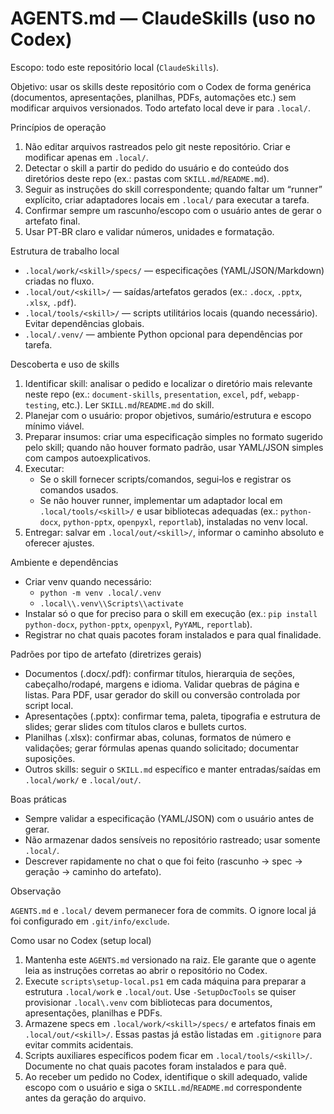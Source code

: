 # AGENTS.md — ClaudeSkills (uso no Codex)

Escopo: todo este repositório local (`ClaudeSkills`).

Objetivo: usar os skills deste repositório com o Codex de forma genérica (documentos, apresentações, planilhas, PDFs, automações etc.) sem modificar arquivos versionados. Todo artefato local deve ir para `.local/`.

Princípios de operação

1) Não editar arquivos rastreados pelo git neste repositório. Criar e modificar apenas em `.local/`.
2) Detectar o skill a partir do pedido do usuário e do conteúdo dos diretórios deste repo (ex.: pastas com `SKILL.md`/`README.md`).
3) Seguir as instruções do skill correspondente; quando faltar um “runner” explícito, criar adaptadores locais em `.local/` para executar a tarefa.
4) Confirmar sempre um rascunho/escopo com o usuário antes de gerar o artefato final.
5) Usar PT‑BR claro e validar números, unidades e formatação.

Estrutura de trabalho local

- `.local/work/<skill>/specs/` — especificações (YAML/JSON/Markdown) criadas no fluxo.
- `.local/out/<skill>/` — saídas/artefatos gerados (ex.: `.docx`, `.pptx`, `.xlsx`, `.pdf`).
- `.local/tools/<skill>/` — scripts utilitários locais (quando necessário). Evitar dependências globais.
- `.local/.venv/` — ambiente Python opcional para dependências por tarefa.

Descoberta e uso de skills

1) Identificar skill: analisar o pedido e localizar o diretório mais relevante neste repo (ex.: `document-skills`, `presentation`, `excel`, `pdf`, `webapp-testing`, etc.). Ler `SKILL.md`/`README.md` do skill.
2) Planejar com o usuário: propor objetivos, sumário/estrutura e escopo mínimo viável.
3) Preparar insumos: criar uma especificação simples no formato sugerido pelo skill; quando não houver formato padrão, usar YAML/JSON simples com campos autoexplicativos.
4) Executar:
   - Se o skill fornecer scripts/comandos, segui‑los e registrar os comandos usados.
   - Se não houver runner, implementar um adaptador local em `.local/tools/<skill>/` e usar bibliotecas adequadas (ex.: `python-docx`, `python-pptx`, `openpyxl`, `reportlab`), instaladas no venv local.
5) Entregar: salvar em `.local/out/<skill>/`, informar o caminho absoluto e oferecer ajustes.

Ambiente e dependências

- Criar venv quando necessário:
  - `python -m venv .local/.venv`
  - `.local\\.venv\\Scripts\\activate`
- Instalar só o que for preciso para o skill em execução (ex.: `pip install python-docx`, `python-pptx`, `openpyxl`, `PyYAML`, `reportlab`).
- Registrar no chat quais pacotes foram instalados e para qual finalidade.

Padrões por tipo de artefato (diretrizes gerais)

- Documentos (.docx/.pdf): confirmar títulos, hierarquia de seções, cabeçalho/rodapé, margens e idioma. Validar quebras de página e listas. Para PDF, usar gerador do skill ou conversão controlada por script local.
- Apresentações (.pptx): confirmar tema, paleta, tipografia e estrutura de slides; gerar slides com títulos claros e bullets curtos.
- Planilhas (.xlsx): confirmar abas, colunas, formatos de número e validações; gerar fórmulas apenas quando solicitado; documentar suposições.
- Outros skills: seguir o `SKILL.md` específico e manter entradas/saídas em `.local/work/` e `.local/out/`.

Boas práticas

- Sempre validar a especificação (YAML/JSON) com o usuário antes de gerar.
- Não armazenar dados sensíveis no repositório rastreado; usar somente `.local/`.
- Descrever rapidamente no chat o que foi feito (rascunho → spec → geração → caminho do artefato).

Observação

`AGENTS.md` e `.local/` devem permanecer fora de commits. O ignore local já foi configurado em `.git/info/exclude`.

Como usar no Codex (setup local)

1) Mantenha este `AGENTS.md` versionado na raiz. Ele garante que o agente leia as instruções corretas ao abrir o repositório no Codex.
2) Execute `scripts\setup-local.ps1` em cada máquina para preparar a estrutura `.local/work` e `.local/out`. Use `-SetupDocTools` se quiser provisionar `.local\.venv` com bibliotecas para documentos, apresentações, planilhas e PDFs.
3) Armazene specs em `.local/work/<skill>/specs/` e artefatos finais em `.local/out/<skill>/`. Essas pastas já estão listadas em `.gitignore` para evitar commits acidentais.
4) Scripts auxiliares específicos podem ficar em `.local/tools/<skill>/`. Documente no chat quais pacotes foram instalados e para quê.
5) Ao receber um pedido no Codex, identifique o skill adequado, valide escopo com o usuário e siga o `SKILL.md`/`README.md` correspondente antes da geração do arquivo.
